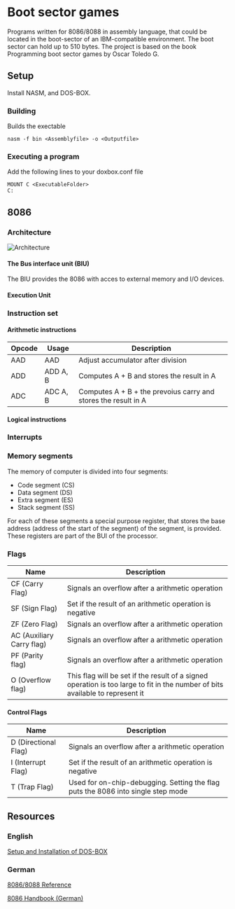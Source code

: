 # Boot sector games

Programs written for 8086/8088 in assembly language, that could be located in the boot-sector of an IBM-compatible environment.
The boot sector can hold up to 510 bytes. The project is based on the book Programming boot sector games by Oscar Toledo G.

## Setup

Install NASM, and DOS-BOX.

### Building

Builds the exectable

```
nasm -f bin <Assemblyfile> -o <Outputfile>
```

### Executing a program

Add the following lines to your doxbox.conf file

```
MOUNT C <ExecutableFolder>
C:
```

## 8086

### Architecture

![Architecture](./images/example.png)

#### The Bus interface unit (BIU)

The BIU provides the 8086 with acces to external memory and I/O devices.

#### Execution Unit

### Instruction set

#### Arithmetic instructions

| Opcode | Usage    | Description                                                    |
|--------|----------|----------------------------------------------------------------|
| AAD    | AAD      | Adjust accumulator after division                              |
| ADD    | ADD A, B | Computes A + B and stores the result in A                      |
| ADC    | ADC A, B | Computes A + B + the prevoius carry and stores the result in A |

#### Logical instructions

### Interrupts

### Memory segments

The memory of computer is divided into four segments:

* Code segment (CS)
* Data segment (DS)
* Extra segment (ES)
* Stack segment (SS)

For each of these segments a special purpose register, that stores the base address (address of the start of the segment) of the segment, is provided.
These registers are part of the BUI of the processor.

### Flags

| Name                      | Description                                                                                                                   |
|---------------------------|-------------------------------------------------------------------------------------------------------------------------------|
| CF (Carry Flag)           | Signals an overflow after a arithmetic operation                                                                              |
| SF (Sign Flag)            | Set if the result of an arithmetic operation is negative                                                                      |
| ZF (Zero Flag)            | Signals an overflow after a arithmetic operation                                                                              |
| AC (Auxiliary Carry flag) | Signals an overflow after a arithmetic operation                                                                              |
| PF (Parity flag)          | Signals an overflow after a arithmetic operation                                                                              |
| O (Overflow flag)         | This flag will be set if the result of a signed operation is too large to fit in the number of bits available to represent it |

#### Control Flags

| Name                      | Description                                                                                                                   |
|---------------------------|-------------------------------------------------------------------------------------------------------------------------------|
| D (Directional Flag)      | Signals an overflow after a arithmetic operation                                                                              |
| I (Interrupt Flag)        | Set if the result of an arithmetic operation is negative                                                                      |
| T (Trap Flag)             | Used for on-chip-debugging. Setting the flag puts the 8086 into single step mode                                              |

## Resources

### English

[Setup and Installation of DOS-BOX](https://www.dosbox.com/wiki/Basic_Setup_and_Installation_of_DosBox)

### German

[8086/8088 Reference](https://www.i8086.de/)

[8086 Handbook (German)](https://www.pearson.ch/download/media/9783827320148_SP.pdf)
